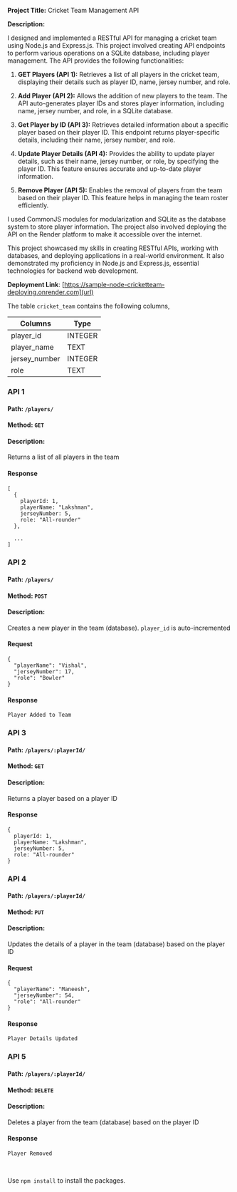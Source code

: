 **Project Title:** Cricket Team Management API

**Description:**

I designed and implemented a RESTful API for managing a cricket team using Node.js and Express.js. This project involved creating API endpoints to perform various operations on a SQLite database, including player management. The API provides the following functionalities:

1. **GET Players (API 1):** Retrieves a list of all players in the cricket team, displaying their details such as player ID, name, jersey number, and role.

2. **Add Player (API 2):** Allows the addition of new players to the team. The API auto-generates player IDs and stores player information, including name, jersey number, and role, in a SQLite database.

3. **Get Player by ID (API 3):** Retrieves detailed information about a specific player based on their player ID. This endpoint returns player-specific details, including their name, jersey number, and role.

4. **Update Player Details (API 4):** Provides the ability to update player details, such as their name, jersey number, or role, by specifying the player ID. This feature ensures accurate and up-to-date player information.

5. **Remove Player (API 5):** Enables the removal of players from the team based on their player ID. This feature helps in managing the team roster efficiently.

I used CommonJS modules for modularization and SQLite as the database system to store player information. The project also involved deploying the API on the Render platform to make it accessible over the internet.

This project showcased my skills in creating RESTful APIs, working with databases, and deploying applications in a real-world environment. It also demonstrated my proficiency in Node.js and Express.js, essential technologies for backend web development.

**Deployment Link**: [https://sample-node-cricketteam-deploying.onrender.com](url)

The table `cricket_team` contains the following columns,

| Columns       | Type    |
| ------------- | ------- |
| player_id     | INTEGER |
| player_name   | TEXT    |
| jersey_number | INTEGER |
| role          | TEXT    |

### API 1

#### Path: `/players/`

#### Method: `GET`

#### Description:

Returns a list of all players in the team

#### Response

```
[
  {
    playerId: 1,
    playerName: "Lakshman",
    jerseyNumber: 5,
    role: "All-rounder"
  },

  ...
]
```

### API 2

#### Path: `/players/`

#### Method: `POST`

#### Description:

Creates a new player in the team (database). `player_id` is auto-incremented

#### Request

```
{
  "playerName": "Vishal",
  "jerseyNumber": 17,
  "role": "Bowler"
}
```

#### Response

```
Player Added to Team
```

### API 3

#### Path: `/players/:playerId/`

#### Method: `GET`

#### Description:

Returns a player based on a player ID

#### Response

```
{
  playerId: 1,
  playerName: "Lakshman",
  jerseyNumber: 5,
  role: "All-rounder"
}
```

### API 4

#### Path: `/players/:playerId/`

#### Method: `PUT`

#### Description:

Updates the details of a player in the team (database) based on the player ID

#### Request

```
{
  "playerName": "Maneesh",
  "jerseyNumber": 54,
  "role": "All-rounder"
}
```

#### Response

```
Player Details Updated

```

### API 5

#### Path: `/players/:playerId/`

#### Method: `DELETE`

#### Description:

Deletes a player from the team (database) based on the player ID

#### Response

```
Player Removed
```

<br/>

Use `npm install` to install the packages.
